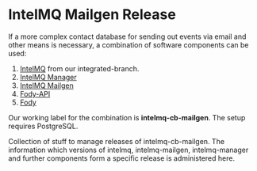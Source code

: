 # IntelMQ Mailgen Release

If a more complex contact database for sending out events via
email and other means is necessary, a combination of software components
can be used:

1. [IntelMQ](https://github.com/Intevation/intelmq/tree/integrated) from our integrated-branch.
2. [IntelMQ Manager](https://github.com/certtools/intelmq-manager)
3. [IntelMQ Mailgen](https://github.com/intevation/intelmq-mailgen)
4. [Fody-API](https://github.com/intevation/intelmq-fody-api)
5. [Fody](https://github.com/intevation/intelmq-fody)

Our working label for the combination is __intelmq-cb-mailgen__.
The setup requires PostgreSQL.

Collection of stuff to manage releases of intelmq-cb-mailgen.  The
information which versions of intelmq, intelmq-mailgen,
intelmq-manager and further components form a specific release is
administered here.
